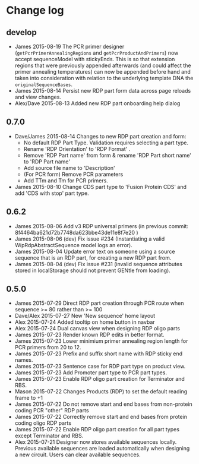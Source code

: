 # Change log

## develop

* James  2015-08-19  The PCR primer designer (`getPcrPrimerAnnealingRegions` and `getPcrProductAndPrimers`) now accept sequenceModel with stickyEnds.  This is so that extension regions that were previously appended afterwards (and could affect the primer annealing temperatures) can now be appended before hand and taken into consideration with relation to the underlying template DNA the `originalSequenceBases`.
* James  2015-08-14  Persist new RDP part form data across page reloads and view changes.
* Alex/Dave  2015-08-13  Added new RDP part onboarding help dialog

## 0.7.0

* Dave/James  2015-08-14  Changes to new RDP part creation and form:
    * No default RDP Part Type.  Validation requires selecting a part type.
    * Rename 'RDP Orientation' to 'RDP Format' .
    * Remove 'RDP Part name' from form & rename 'RDP Part short name' to 'RDP Part name'
    * Add source file name to 'Description'
    * (For PCR form) Remove PCR parameters
    * Add TTm and Tm for PCR primers.
* James  2015-08-10  Change CDS part type to 'Fusion Protein CDS' and add 'CDS with stop' part type.

## 0.6.2

* James  2015-08-06  Add v3 RDP universal primers (in previous commit: 8f4464ba621d72b7748da623bbe43de11e8f7e20 )
* James  2015-08-06  (dev) Fix issue #234  (Instantiating a valid WipRdpAbstractSequence model logs an error).
* James  2015-08-04  Update error text on someone using a source sequence that is an RDP part, for creating a new RDP part from.
* James  2015-08-04  (dev) Fix issue #231 (invalid sequence attributes stored in localStorage should not prevent GENtle from loading).

## 0.5.0

* James  2015-07-29  Direct RDP part creation through PCR route when sequence >= 80 rather than >= 100
* Dave/Alex  2015-07-27 New 'New sequence' home layout
* Alex  2015-07-24  Added tooltip on home button in navbar
* Alex  2015-07-24  Dual canvas view when designing RDP oligo parts
* James  2015-07-23  Render known RDP edits in better format.
* James  2015-07-23  Lower minimium primer annealing region length for PCR primers from 20 to 12.
* James  2015-07-23  Prefix and suffix short name with RDP sticky end names.
* James  2015-07-23  Sentence case for RDP part type on product view.
* James  2015-07-23  Add Promoter part type to PCR part types.
* James  2015-07-23  Enable RDP oligo part creation for Terminator and RBS.
* Mason  2015-07-22  Changes Products (RDP) to set the default reading frame to +1
* James  2015-07-22  Do not remove start and end bases from non-protein coding PCR "other" RDP parts
* James  2015-07-22  Correctly remove start and end bases from protein coding oligo RDP parts
* James  2015-07-22  Enable RDP oligo part creation for all part types except Terminator and RBS.
* Alex  2015-07-21  Designer now stores available sequences locally. Previous available sequences are loaded automatically when designing a new circuit. Users can clear available sequences.
